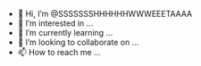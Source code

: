 - 👋 Hi, I’m @SSSSSSSHHHHHHWWWEEETAAAA
- 👀 I’m interested in ...
- 🌱 I’m currently learning ...
- 💞️ I’m looking to collaborate on ...
- 📫 How to reach me ...

<!---
SSSSSSSHHHHHHWWWEEETAAAA/SSSSSSSHHHHHHWWWEEETAAAA is a ✨ special ✨ repository because its `README.md` (this file) appears on your GitHub profile.
You can click the Preview link to take a look at your changes.
--->

